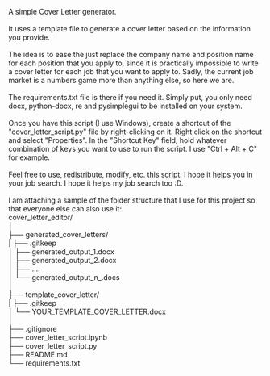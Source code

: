 A simple Cover Letter generator. 
<br>
<br>
It uses a template file to generate a cover letter based on the information you provide.
<br>
<br>
The idea is to ease the just replace the company name and position name for each position that you apply to, since it is practically impossible to write a cover letter for each job that you want to apply to. Sadly, the current job market is a numbers game more than anything else, so here we are.
<br>
<br>
The requirements.txt file is there if you need it. Simply put, you only need docx, python-docx, re and pysimplegui to be installed on your system.
<br>
<br>
Once you have this script (I use Windows), create a shortcut of the "cover_letter_script.py" file by right-clicking on it. Right click on the shortcut and select "Properties". In the "Shortcut Key" field, hold whatever combination of keys you want to use to run the script. I use "Ctrl + Alt + C" for example.
<br>
<br>
Feel free to use, redistribute, modify, etc. this script. I hope it helps you in your job search. I hope it helps my job search too :D.
<br>
<br>
I am attaching a sample of the folder structure that I use for this project so that everyone else can also use it:
<br>
cover_letter_editor/  
│  
├── generated_cover_letters/  
|   ├── .gitkeep  
│   ├── generated_output_1.docx  
│   ├── generated_output_2.docx  
│   ├── ....  
│   └── generated_output_n_.docs  
│  
├── template_cover_letter/  
|   ├── .gitkeep  
│   └── YOUR_TEMPLATE_COVER_LETTER.docx  
│  
├── .gitignore  
├── cover_letter_script.ipynb  
├── cover_letter_script.py  
├── README.md  
└── requirements.txt  